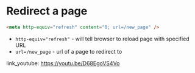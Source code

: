 # Redirect a page

```html
<meta http-equiv="refresh" content="0; url=/new_page" />
```

- `http-equiv="refresh"` - will tell browser to reload page with specified URL
- `url=/new_page` - url of a page to redirect to


link_youtube: https://youtu.be/D68EgoVS4Vo

